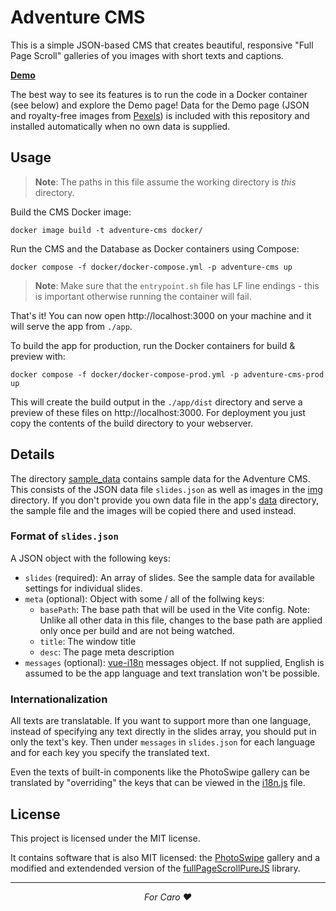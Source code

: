 # Adventure CMS

This is a simple JSON-based CMS that creates beautiful, responsive "Full Page Scroll" galleries of you images with short texts and captions.

**[Demo](https://tomladek.com/adventure/demo/)**

The best way to see its features is to run the code in a Docker container (see below) and explore the Demo page! Data for the Demo page (JSON and royalty-free images from [Pexels](https://www.pexels.com/)) is included with this repository and installed automatically when no own data is supplied.


## Usage

> **Note**: The paths in this file assume the working directory is *this* directory.

Build the CMS Docker image:
```
docker image build -t adventure-cms docker/
```


Run the CMS and the Database as Docker containers using Compose:
```
docker compose -f docker/docker-compose.yml -p adventure-cms up
```

> **Note**: Make sure that the `entrypoint.sh` file has LF line endings - this is important otherwise running the container will fail.


That's it! You can now open http://localhost:3000 on your machine and it will serve the app from `./app`.

To build the app for production, run the Docker containers for build & preview with:

```
docker compose -f docker/docker-compose-prod.yml -p adventure-cms-prod up
```

This will create the build output in the `./app/dist` directory and serve a preview of these files on http://localhost:3000. For deployment you just copy the contents of the build directory to your webserver.


## Details

The directory [sample_data](./app/sample_data/) contains sample data for the Adventure CMS. This consists of the JSON data file `slides.json` as well as images in the [img](./app/sample_data/img/) directory. If you don't provide you own data file in the app's [data](./app/src/assets/data/) directory, the sample file and the images will be copied there and used instead.

### Format of `slides.json`
A JSON object with the following keys:
* `slides` (required): An array of slides. See the sample data for available settings for individual slides.
* `meta` (optional): Object with some / all of the follwing keys:
    * `basePath`: The base path that will be used in the Vite config. Note: Unlike all other data in this file, changes to the base path are applied only once per build and are not being watched.
    * `title`: The window title
    * `desc`: The page meta description
* `messages` (optional): [vue-i18n](https://vue-i18n.intlify.dev/guide/essentials/syntax.html) messages object. If not supplied, English is assumed to be the app language and text translation won't be possible.

### Internationalization
All texts are translatable. If you want to support more than one language, instead of specifying any text directly in the slides array, you should put in only the text's key. Then under `messages` in `slides.json` for each language and for each key you specify the translated text.

Even the texts of built-in components like the PhotoSwipe gallery can be translated by "overriding" the keys that can be viewed in the [i18n.js](./app/src/i18n.js) file.


## License

This project is licensed under the MIT license.

It contains software that is also MIT licensed: the [PhotoSwipe](https://github.com/dimsemenov/PhotoSwipe) gallery and a modified and extendended version of the [fullPageScrollPureJS](https://github.com/amendoa/fullPageScrollPureJS) library.


----------
*<p align="center">For Caro ❤️</p>*
